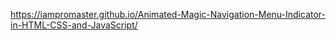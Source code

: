 https://iampromaster.github.io/Animated-Magic-Navigation-Menu-Indicator-in-HTML-CSS-and-JavaScript/
